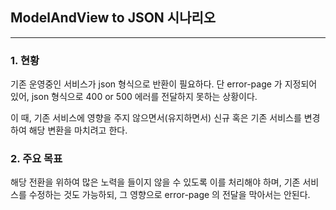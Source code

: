 ## ModelAndView to JSON 시나리오

----
### 1. 현황
기존 운영중인 서비스가 json 형식으로 반환이 필요하다. 단 error-page 가 지정되어 있어, json 형식으로 400 or 500 에러를 전달하지 못하는 상황이다.

이 때, 기존 서비스에 영향을 주지 않으면서(유지하면서) 신규 혹은 기존 서비스를 변경하여 해당 변환을 마치려고 한다.

### 2. 주요 목표  
해당 전환을 위하여 많은 노력을 들이지 않을 수 있도록 이를 처리해야 하며, 기존 서비스를 수정하는 것도 가능하되, 그 영향으로 error-page 의 전달을 막아서는 안된다.



